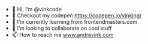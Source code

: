 - 👋 Hi, I’m @vinkcode
- 👀 Checkout my codepen https://codepen.io/vinking/
- 🌱 I’m currently learning from frontendmasters.com
- 💞️ I’m looking to collaborate on cool stuff
- 📫 How to reach me www.andrevink.com

<!---
vinkcode/vinkcode is a ✨ special ✨ repository because its `README.md` (this file) appears on your GitHub profile.
You can click the Preview link to take a look at your changes.
--->
